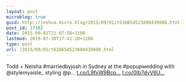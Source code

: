 ```yaml
---
layout: post
microblog: true
guid: http://joshua.micro.blog/2015/09/01/t638654523880439808.html
post_id: 37302
date: 2015-09-01T21:07:58+1100
lastmod: 2019-07-30T17:41:28+1100
type: post
url: /2015/09/01/t638654523880439808.html
---
```

Todd + Neisha #marriedbyjosh in Sydney at the #popupwedding with @stylemyaisle_ styling @p… [t.co/L9fxW9Bcp...](http://t.co/L9fxW9BcpZ) [t.co/0Ib7dyV6U...](http://t.co/0Ib7dyV6Us)
